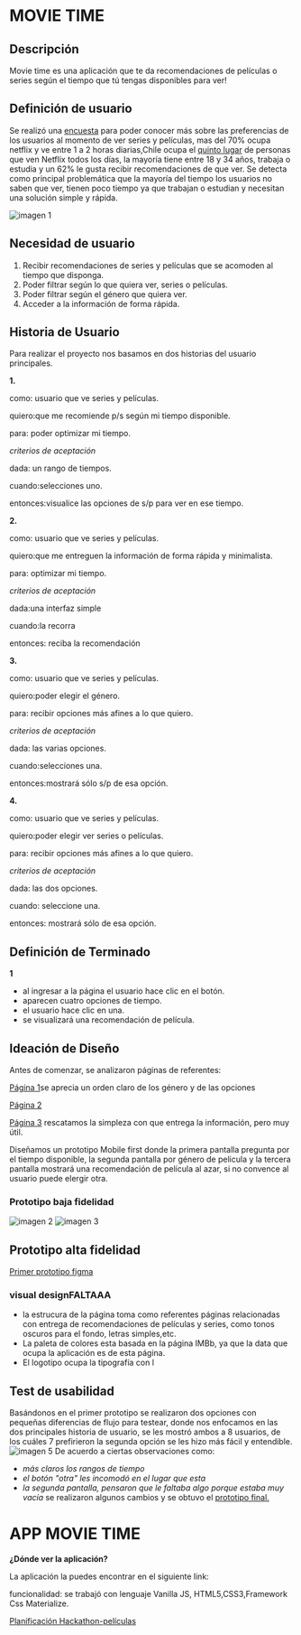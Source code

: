 # MOVIE TIME

## **Descripción**
Movie time es una aplicación que te da recomendaciones de películas o series según el tiempo que tú tengas disponibles para ver!


## **Definición de usuario**
Se realizó una  [encuesta](https://docs.google.com/forms/d/1s_Q2comfimGzqFrxoVIecETbMywEb7x5iWU0fHTjIQw/edit#responses) para poder conocer más sobre las preferencias de los usuarios al momento de ver series y películas, mas del 70% ocupa netflix y ve entre 1 a 2 horas diarias,Chile ocupa el [quinto lugar](https://www.m360.cl/noticias/cultura-pop/actualidad/chile-es-el-quinto-pais-del-mundo-ve-mas-netflix/2017-12-11/153914.html) de personas que ven Netflix todos los días, la mayoría tiene entre 18 y 34 años, trabaja o estudia y un 62% le gusta recibir recomendaciones de que ver.
Se detecta como principal problemática que la mayoría del tiempo los usuarios no saben que ver, tienen poco tiempo ya que trabajan o estudian y necesitan una solución simple y rápida.

![imagen 1](img/1.png)

## **Necesidad de usuario**
1. Recibir recomendaciones de series y películas que se acomoden al tiempo que disponga.
2. Poder filtrar según lo que quiera ver, series o películas.
3. Poder filtrar según el género que quiera ver.
4. Acceder a la información de forma rápida.



## **Historia de Usuario**
Para realizar el proyecto nos basamos en dos historias del usuario principales.

**1.**

como: usuario que ve series y películas.

quiero:que me recomiende p/s según mi tiempo
 disponible.

para: poder optimizar mi tiempo.

*criterios de aceptación*

dada: un rango de tiempos.

cuando:selecciones uno.

entonces:visualice las opciones de s/p para ver en ese tiempo.

**2.**

como: usuario que ve series y películas.

quiero:que me entreguen la información de forma rápida y minimalista.

para: optimizar mi tiempo.

*criterios de aceptación*

dada:una interfaz simple

cuando:la recorra

entonces: reciba la recomendación


**3.**

como: usuario que ve series y películas.

quiero:poder elegir el género.

para: recibir opciones más afines a lo que quiero.

*criterios de aceptación*

dada: las varias opciones.

cuando:selecciones una.

entonces:mostrará sólo s/p de esa opción.

**4.**

como: usuario que ve series y películas.

quiero:poder elegir ver series o películas.

para: recibir opciones más afines a lo que quiero.

*criterios de aceptación*

dada: las dos opciones.

cuando: seleccione una.

entonces: mostrará sólo de esa opción.



## **Definición de Terminado**
**1**
* al ingresar a la página el usuario hace clic en el botón.
* aparecen cuatro opciones de tiempo.
* el usuario hace clic en una.
* se visualizará una recomendación de película.





## **Ideación de Diseño**
Antes de comenzar, se analizaron páginas de referentes:

[Página 1](https://itunes.apple.com/cl/app/todomovies-4/id792499896?mt=8)se aprecia un orden claro de los género y de las opciones

[Página 2](https://play.google.com/store/apps/details?id=com.douglas.upflix&hl=es_419)

[Página 3](https://www.suggestmemovie.com/film/5508/The-Contender/) rescatamos la simpleza con que entrega la información, pero muy útil.

Diseñamos un prototipo Mobile first donde la primera pantalla pregunta por el tiempo disponible, la segunda pantalla por género de pelicula y la tercera pantalla mostrará una recomendación de película al azar, si no convence al usuario puede elergir otra.
### **Prototipo baja fidelidad**
![imagen 2](img/2.png)
![imagen 3](img/3.png)


## **Prototipo alta fidelidad**
[Primer prototipo figma](https://www.figma.com/file/SZIt3atj8QRzB6MqwrGvxdZ8/hackathon-2.0.?node-id=0%3A1) 

### **visual design**FALTAAA
* la estrucura de la página toma como referentes páginas relacionadas con entrega de recomendaciones de películas y series, como tonos oscuros para el fondo, letras simples,etc.
* La paleta de colores esta basada en la página IMBb, ya que la data que ocupa la aplicación es de esta página.
* El logotipo ocupa la tipografía  con l



## **Test de usabilidad**
Basándonos en el primer prototipo se realizaron dos opciones con pequeñas diferencias de flujo para testear, donde nos enfocamos en las dos principales historia de usuario, se les mostró ambos a 8 usuarios, de los cuáles 7 prefirieron la segunda opción se les hizo más fácil y entendible.
![imagen 5](img/test.png)
De acuerdo a ciertas observaciones como:
 * *más claros los rangos de tiempo*
 * *el botón "otra" les incomodó en el lugar que esta*
 * *la segunda pantalla, pensaron que le faltaba algo porque estaba muy vacía*
 se realizaron algunos cambios y se obtuvo el  [prototipo final.](https://www.figma.com/proto/ImgJy2vp33vNZOREzk93obgZ/prototipo-final?node-id=1%3A2&scaling=scale-down)

# APP MOVIE TIME


**¿Dónde ver la aplicación?**

La aplicación la puedes encontrar en el siguiente link:

funcionalidad: se trabajó con lenguaje Vanilla JS, HTML5,CSS3,Framework Css Materialize.

[Planificación Hackathon-películas](https://github.com/ScarlettBurboa/SCL007-hackathon-peliculas/projects/1) 

 






